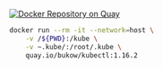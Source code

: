 [![Docker Repository on Quay](https://quay.io/repository/bukow/kubectl/status "Docker Repository on Quay")](https://quay.io/repository/bukow/kubectl)
```bash
docker run --rm -it --network=host \
    -v /${PWD}:/kube \
    -v ~.kube/:/root/.kube \
    quay.io/bukow/kubectl:1.16.2
```

